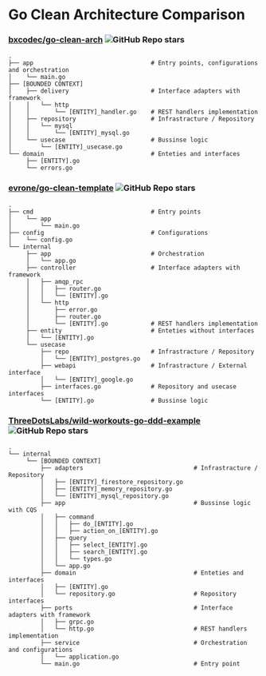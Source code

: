 # Go Clean Architecture Comparison

### [bxcodec/go-clean-arch](https://github.com/bxcodec/go-clean-arch/tree/v3) ![GitHub Repo stars](https://img.shields.io/github/stars/bxcodec/go-clean-arch?style=flat)

```
.
├── app                                 # Entry points, configurations and orchestration
│    └── main.go
├── [BOUNDED CONTEXT]
│    ├── delivery                       # Interface adapters with framework
│    │   └── http
│    │       └── [ENTITY]_handler.go    # REST handlers implementation
│    ├── repository                     # Infrastracture / Repository
│    │   └── mysql
│    │       └── [ENTITY]_mysql.go
│    └── usecase                        # Bussinse logic
│        └── [ENTITY]_usecase.go
└── domain                              # Enteties and interfaces
     ├── [ENTITY].go
     └── errors.go
```

### [evrone/go-clean-template](https://github.com/evrone/go-clean-template) ![GitHub Repo stars](https://img.shields.io/github/stars/evrone/go-clean-template?style=flat)

```
.
├── cmd                                 # Entry points
│    └── app
│        └── main.go
├── config                              # Configurations
│    └── config.go
└── internal
     ├── app                            # Orchestration
     │   └── app.go
     ├── controller                     # Interface adapters with framework
     │   ├── amqp_rpc
     │   │   ├── router.go
     │   │   └── [ENTITY].go
     │   └── http
     │       ├── error.go
     │       ├── router.go
     │       └── [ENTITY].go            # REST handlers implementation
     ├── entity                         # Enteties without interfaces
     │   └── [ENTITY].go
     └── usecase
         ├── repo                       # Infrastracture / Repository
         │   └── [ENTITY]_postgres.go
         ├── webapi                     # Infrastracture / External interface
         │   └── [ENTITY]_google.go
         ├── interfaces.go              # Repository and usecase interfaces
         └── [ENTITY].go                # Bussinse logic
```

### [ThreeDotsLabs/wild-workouts-go-ddd-example](https://github.com/ThreeDotsLabs/wild-workouts-go-ddd-example) ![GitHub Repo stars](https://img.shields.io/github/stars/ThreeDotsLabs/wild-workouts-go-ddd-example?style=flat)

```
.
└── internal
     └── [BOUNDED CONTEXT]
         ├── adapters                               # Infrastracture / Repository
         │   ├── [ENTITY]_firestore_repository.go
         │   ├── [ENTITY]_memory_repository.go
         │   └── [ENTITY]_mysql_repository.go
         ├── app                                    # Bussinse logic with CQS
         │   ├── command
         │   │   ├── do_[ENTITY].go
         │   │   ├── action_on_[ENTITY].go
         │   ├── query
         │   │   ├── select_[ENTITY].go
         │   │   ├── search_[ENTITY].go
         │   │   └── types.go
         │   └── app.go
         ├── domain                                 # Enteties and interfaces
         │   ├── [ENTITY].go
         │   └── repository.go                      # Repository interfaces
         ├── ports                                  # Interface adapters with framework
         │   ├── grpc.go
         │   └── http.go                            # REST handlers implementation
         ├── service                                # Orchestration and configurations
         │   └── application.go
         └── main.go                                # Entry point
```
